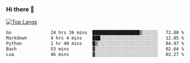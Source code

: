 ### Hi there 👋

<!--
**3Xpl0it3r/3Xpl0it3r** is a ✨ _special_ ✨ repository because its `README.md` (this file) appears on your GitHub profile.

Here are some ideas to get you started:

- 🔭 I’m currently working on ...
- 🌱 I’m currently learning ...
- 👯 I’m looking to collaborate on ...
- 🤔 I’m looking for help with ...
- 💬 Ask me about ...
- 📫 How to reach me: ...
- 😄 Pronouns: ...
- ⚡ Fun fact: ...
-->


[![Top Langs](https://github-readme-stats.vercel.app/api/top-langs/?username=3Xpl0it3r&layout=compact)](https://github.com/3Xpl0it3r/3Xpl0it3r)

<!--START_SECTION:waka-->

```txt
Go               24 hrs 36 mins  ██████████████████▒░░░░░░   72.80 %
Markdown         4 hrs 4 mins    ███░░░░░░░░░░░░░░░░░░░░░░   12.05 %
Python           1 hr 40 mins    █▒░░░░░░░░░░░░░░░░░░░░░░░   04.97 %
Bash             53 mins         ▓░░░░░░░░░░░░░░░░░░░░░░░░   02.64 %
Lua              46 mins         ▓░░░░░░░░░░░░░░░░░░░░░░░░   02.27 %
```

<!--END_SECTION:waka-->
